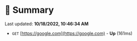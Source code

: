 # 📖 Summary
Last updated: **10/18/2022, 10:46:34 AM**

- `GET` [https://google.com](https://google.com) - **Up** (161ms)
